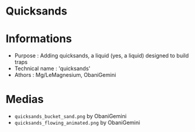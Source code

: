 Quicksands
==========

# Informations
 - Purpose : Adding quicksands, a liquid (yes, a liquid) designed to build traps
 - Technical name : 'quicksands'
 - Athors : Mg/LeMagnesium, ObaniGemini

# Medias
 - `quicksands_bucket_sand.png` by ObaniGemini
 - `quicksands_flowing_animated.png` by ObaniGemini
